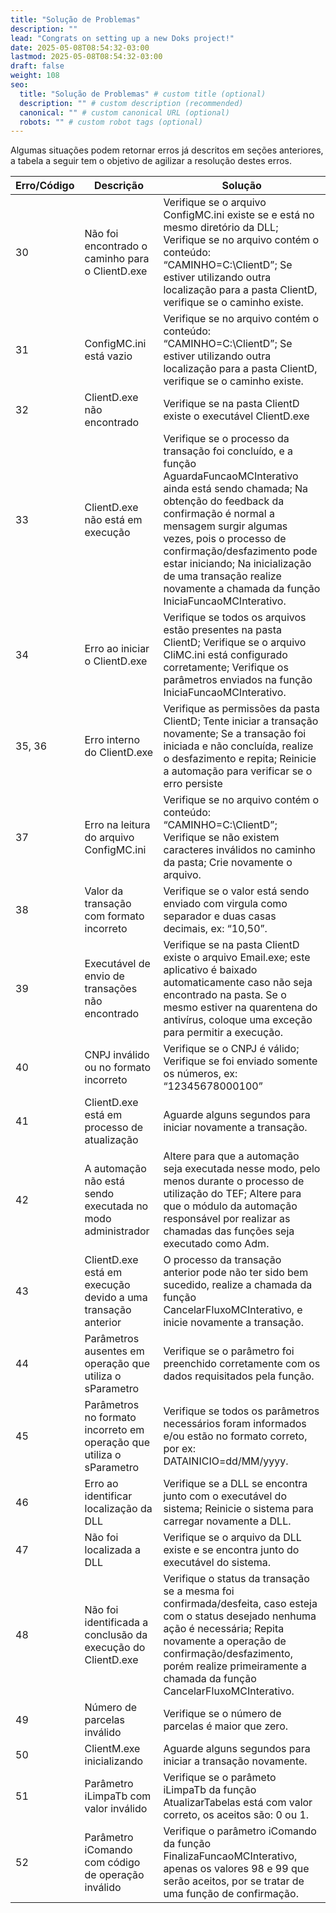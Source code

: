 ```yaml
---
title: "Solução de Problemas"
description: ""
lead: "Congrats on setting up a new Doks project!"
date: 2025-05-08T08:54:32-03:00
lastmod: 2025-05-08T08:54:32-03:00
draft: false
weight: 108
seo:
  title: "Solução de Problemas" # custom title (optional)
  description: "" # custom description (recommended)
  canonical: "" # custom canonical URL (optional)
  robots: "" # custom robot tags (optional)
---
```

Algumas situações podem retornar erros já descritos em seções anteriores, a tabela a seguir tem o objetivo de agilizar a resolução destes erros.

| Erro/Código   | Descrição                                                            | Solução                                                                                                                                                                                                                                                                                                                                                                 |
|---------------|----------------------------------------------------------------------|-------------------------------------------------------------------------------------------------------------------------------------------------------------------------------------------------------------------------------------------------------------------------------------------------------------------------------------------------------------------------|
| 30            | Não foi encontrado o caminho para o ClientD.exe                      | Verifique se o arquivo ConfigMC.ini existe se e está no mesmo diretório da DLL; Verifique se no arquivo contém o conteúdo: “CAMINHO=C:\ClientD”; Se estiver utilizando outra localização para a pasta ClientD, verifique se o caminho existe.                                                                                                                           |
| 31            | ConfigMC.ini está vazio                                              | Verifique se no arquivo contém o conteúdo: “CAMINHO=C:\ClientD”; Se estiver utilizando outra localização para a pasta ClientD, verifique se o caminho existe.                                                                                                                                                                                                           |
| 32            | ClientD.exe não encontrado                                           | Verifique se na pasta ClientD existe o executável ClientD.exe                                                                                                                                                                                                                                                                                                           |
| 33            | ClientD.exe não está em execução                                     | Verifique se o processo da transação foi concluído, e a função AguardaFuncaoMCInterativo ainda está sendo chamada; Na obtenção do feedback da confirmação é normal a mensagem surgir algumas vezes, pois o processo de confirmação/desfazimento pode estar iniciando; Na inicialização de uma transação realize novamente a chamada da função IniciaFuncaoMCInterativo. |
| 34            | Erro ao iniciar o ClientD.exe                                        | Verifique se todos os arquivos estão presentes na pasta ClientD; Verifique se o arquivo CliMC.ini está configurado corretamente; Verifique os parâmetros enviados na função IniciaFuncaoMCInterativo.                                                                                                                                                                   |
| 35, 36        | Erro interno do ClientD.exe                                          | Verifique as permissões da pasta ClientD; Tente iniciar a transação novamente; Se a transação foi iniciada e não concluída, realize o desfazimento e repita; Reinicie a automação para verificar se o erro persiste                                                                                                                                                     |
| 37            | Erro na leitura do arquivo ConfigMC.ini                              | Verifique se no arquivo contém o conteúdo: “CAMINHO=C:\ClientD”; Verifique se não existem caracteres inválidos no caminho da pasta; Crie novamente o arquivo.                                                                                                                                                                                                           |
| 38            | Valor da transação com formato incorreto                             | Verifique se o valor está sendo enviado com virgula como separador e duas casas decimais, ex: “10,50”.                                                                                                                                                                                                                                                                  |
| 39            | Executável de envio de transações não encontrado                     | Verifique se na pasta ClientD existe o arquivo Email.exe; este aplicativo é baixado automaticamente caso não seja encontrado na pasta. Se o mesmo estiver na quarentena do antivírus, coloque uma exceção para permitir a execução.                                                                                                                                     |
| 40            | CNPJ inválido ou no formato incorreto                                | Verifique se o CNPJ é válido; Verifique se foi enviado somente os números, ex: “12345678000100”                                                                                                                                                                                                                                                                         |
| 41            | ClientD.exe está em processo de atualização                          | Aguarde alguns segundos para iniciar novamente a transação.                                                                                                                                                                                                                                                                                                             |
| 42            | A automação não está sendo executada no modo administrador           | Altere para que a automação seja executada nesse modo, pelo menos durante o processo de utilização do TEF; Altere para que o módulo da automação responsável por realizar as chamadas das funções seja executado como Adm.                                                                                                                                              |
| 43            | ClientD.exe está em execução devido a uma transação anterior         | O processo da transação anterior pode não ter sido bem sucedido, realize a chamada da função CancelarFluxoMCInterativo, e inicie novamente a transação.                                                                                                                                                                                                                 |
| 44            | Parâmetros ausentes em operação que utiliza o sParametro             | Verifique se o parâmetro foi preenchido corretamente com os dados requisitados pela função.                                                                                                                                                                                                                                                                             |
| 45            | Parâmetros no formato incorreto em operação que utiliza o sParametro | Verifique se todos os parâmetros necessários foram informados e/ou estão no formato correto, por ex: DATAINICIO=dd/MM/yyyy.                                                                                                                                                                                                                                             |
| 46            | Erro ao identificar localização da DLL                               | Verifique se a DLL se encontra junto com o executável do sistema; Reinicie o sistema para carregar novamente a DLL.                                                                                                                                                                                                                                                     |
| 47            | Não foi localizada a DLL                                             | Verifique se o arquivo da DLL existe e se encontra junto do executável do sistema.                                                                                                                                                                                                                                                                                      |
| 48            | Não foi identificada a conclusão da execução do ClientD.exe          | Verifique o status da transação se a mesma foi confirmada/desfeita, caso esteja com o status desejado nenhuma ação é necessária; Repita novamente a operação de confirmação/desfazimento, porém realize primeiramente a chamada da função CancelarFluxoMCInterativo.                                                                                                    |
| 49            | Número de parcelas inválido                                          | Verifique se o número de parcelas é maior que zero.                                                                                                                                                                                                                                                                                                                     |
| 50            | ClientM.exe inicializando                                          | Aguarde alguns segundos para iniciar a transação novamente.                                                                                                                                                                                                                                                                                                                      |
| 51            | Parâmetro iLimpaTb com valor inválido                                | Verifique se o parâmeto iLimpaTb da função AtualizarTabelas está com valor correto, os aceitos são: 0 ou 1.                                                                                                                                                                                                                                                             |
| 52            | Parâmetro iComando com código de operação inválido                   | Verifique o parâmetro iComando da função FinalizaFuncaoMCInterativo, apenas os valores 98 e 99 que serão aceitos, por se tratar de uma função de confirmação.

